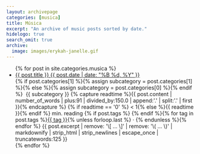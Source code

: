 ```yaml
---
layout: archivepage
categories: [musica]
title: Música
excerpt: "An archive of music posts sorted by date."
hidelogo: true
search_omit: true
archive:
  image: images/erykah-janelle.gif
---
```

<ul class="post-list">
{% for post in site.categories.musica %}
  <li>
    <article>
		<a href="{{ post.url }}">{{ post.title }} <span class="entry-date"><time datetime="{{ post.date | date_to_xmlschema }}">{{ post.date | date: "%B %d, %Y" }}</time></span></a>
	</article>
    <footer>
      {% if post.categories[1] %}{% assign subcategory = post.categories[1] %}{% else %}{% assign subcategory = post.categories[0] %}{% endif %}
      <span title="{{ subcategory }} subcategory"><i class="fa fa-edit"></i>&nbsp;{{ subcategory }}</span>
      <span>{% capture readtime %}{{ post.content | number_of_words | plus:91 | divided_by:150.0 | append:'.' | split:'.' | first }}{% endcapture %}<i class="fa fa-clock-o"></i>&nbsp;{% if readtime == '0' %} &lt; 1{% else %}{{ readtime }}{% endif %} min. reading</span>
      <span>{% if post.tags %}<i class="fa fa-tags"></i>&nbsp;{% endif %}{% for tag in post.tags %}<a href="/tags/#{{ tag }}" title="Posts tagged {{ tag }}">{{ tag }}</a>{% unless forloop.last %}&nbsp;·&nbsp;{% endunless %}{% endfor %}</span>
      <span class="excerpt">{{ post.excerpt | remove: '\[ ... \]' | remove: '\( ... \)' | markdownify | strip_html | strip_newlines | escape_once | truncatewords:125 }}</span>
    </footer>
  </li>
{% endfor %}
</ul>
